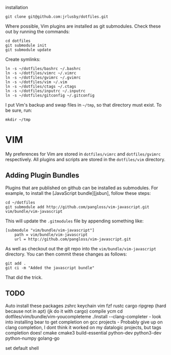 installation

    git clone git@github.com:jrlusby/dotfiles.git

Where possible, Vim plugins are installed as git submodules. Check these out by
running the commands:

    cd dotfiles
    git submodule init
    git submodule update

Create symlinks:

    ln -s ~/dotfiles/bashrc ~/.bashrc
    ln -s ~/dotfiles/vimrc ~/.vimrc
    ln -s ~/dotfiles/gvimrc ~/.gvimrc
    ln -s ~/dotfiles/vim ~/.vim
    ln -s ~/dotfiles/ctags ~/.ctags
    ln -s ~/dotfiles/inputrc ~/.inputrc
    ln -s ~/dotfiles/gitconfig ~/.gitconfig

I put Vim's backup and swap files in `~/tmp`, so that directory must exist. To
be sure, run:

    mkdir ~/tmp

# VIM #

My preferences for Vim are stored in `dotfiles/vimrc` and `dotfiles/gvimrc`
respectively. All plugins and scripts are stored in the `dotfiles/vim`
directory.

## Adding Plugin Bundles ##

Plugins that are published on github can be installed as submodules. For
example, to install the [JavaScript bundle][jsbun], follow these steps:

    cd ~/dotfiles
    git submodule add http://github.com/pangloss/vim-javascript.git vim/bundle/vim-javascript

This will update the `.gitmodules` file by appending something like:

    [submodule "vim/bundle/vim-javascript"]
        path = vim/bundle/vim-javascript
        url = http://github.com/pangloss/vim-javascript.git

As well as checkout out the git repo into the
`vim/bundle/vim-javascript` directory. You can then commit these changes
as follows:

    git add .
    git ci -m "Added the javascript bundle"

That did the trick.

## TODO ##

Auto install these packages
zshrc
keychain
vim
fzf
rustc
cargo
ripgrep (hard because not in apt) (jk do it with cargo)
compile ycm
cd dotfiles/vim/bundle/vim-youcompleteme
./install --clang-completer
    - look into installing bear to get completion on gcc projects
    - Probably give up on clang completion, I dont think it worked on my
      datalogic projects, but tags completion does!
cmake
cmake3
build-essential
python-dev
python3-dev
python-numpy
golang-go

set default shell
